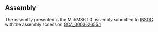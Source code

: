 

Assembly
--------

The assembly presented is the MphMS6\_1.0 assembly submitted to
[INSDC](http://www.insdc.org) with the assembly accession
[GCA\_000302655.1](http://www.ebi.ac.uk/ena/data/view/GCA_000302655.1).
